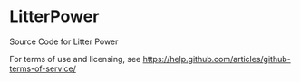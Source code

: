 # LitterPower
Source Code for Litter Power

For terms of use and licensing, see https://help.github.com/articles/github-terms-of-service/
